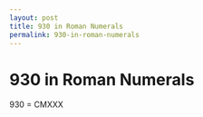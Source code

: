```yaml
---
layout: post
title: 930 in Roman Numerals
permalink: 930-in-roman-numerals
---
```


# 930 in Roman Numerals

930 = CMXXX
